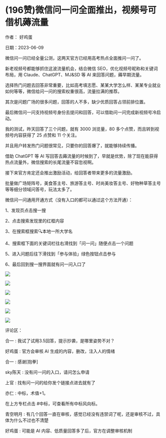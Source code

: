 
# (196赞)微信问一问全面推出，视频号可借机薅流量

作者：  好鸡蛋

日期：2023-06-09

微信问一问已经全量公测，这两天官方已经用高考热点全面推问一问了。

新老视频号都能够抓住这波流量机会，结合微信 SEO，优化视频号昵称和关键词布局，用 Claude、ChatGPT、MJ&SD 等 AI 来回答问题，薅早期流量。

选择热门问题去回答非常重要，比如高考填志愿、某某大学怎么样、某某专业就业如何等等，微信给问一问的搜索权重很高，流量拉满的推荐。

其次是问题广场的很多问题，回答的人不多，缺少优质回答占领前排位置。

最后微信问一问支持视频号身份去提问和回答，可以借助问一问完成新视频号冷启动。

我的测试，昨天回答了三个问题，就有 3000 浏览量，80 多个点赞，而且转到视频号内容获得了 25 点赞和 11 个关注。

并且用户转发热门问题很常见，只要你的回答爆了，就能够持续传播。



借助 ChatGPT 等 AI 写回答去薅流量的时候到了，早就是优势，除了现在能获得热点流量外，微信搜索的长尾流量不容忽视啊。

接下来官方肯定还会推出激励活动，给回答者带来更多的流量激励。

批量做广场矩阵号，美食答主号、旅游答主号、时尚美妆答主号、好物种草答主号等等细分领域问答号，玩法太多了。

微信问一问通用开通方式（没有入口的都可以通过这个方法开通）：

1、发现页点击搜一搜

2、点击搜索发现里的红框内容

3、在搜索框搜索🔍本地一所大学名

4、搜索框下面的关键词栏往右滑找到「问一问」随便点击一个问题

5、进入问题后往下滑找到「参与体验」绿色按钮点击参与

6、最后回到搜一搜界面就有问一问入口了

![](img/cgpt-gzh_035.png)



![](img/cgpt-gzh_040.png)



![](img/cgpt-gzh_045.png)



![](img/cgpt-gzh_050.png)



![](img/cgpt-gzh_055.png)



![](img/cgpt-gzh_060.png)

评论区：

合一 : 我试了试用3.5回答，提示抄袭，是哪里姿势不对？

好鸡蛋 : 官方会审核 AI 生成的内容，删改，注入人的情绪

合一 : 感谢[抱拳]

sky陈天 : 没有问一问的入口，请问怎么申请

上官 : 找有问一问的给你发个链接点进去就有了

亦仁 : 中标，术值+1。

在上方专栏点击 #中标，可查看所有中标风向标。

青空明月 : 有几个回答一直在审核，感觉已经没有违禁词了呢，还是审核不过，具体为什么不过也不清楚

好鸡蛋 : 可能是 AI 内容、低质量回答多了后，官方在调整审核机制

